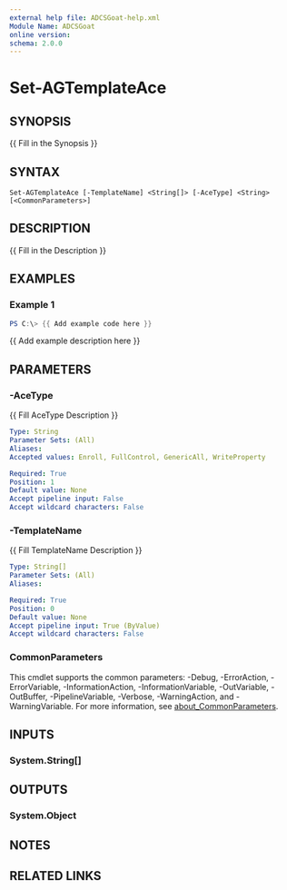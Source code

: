 ```yaml
---
external help file: ADCSGoat-help.xml
Module Name: ADCSGoat
online version:
schema: 2.0.0
---
```


# Set-AGTemplateAce

## SYNOPSIS
{{ Fill in the Synopsis }}

## SYNTAX

```
Set-AGTemplateAce [-TemplateName] <String[]> [-AceType] <String> [<CommonParameters>]
```

## DESCRIPTION
{{ Fill in the Description }}

## EXAMPLES

### Example 1
```powershell
PS C:\> {{ Add example code here }}
```

{{ Add example description here }}

## PARAMETERS

### -AceType
{{ Fill AceType Description }}

```yaml
Type: String
Parameter Sets: (All)
Aliases:
Accepted values: Enroll, FullControl, GenericAll, WriteProperty

Required: True
Position: 1
Default value: None
Accept pipeline input: False
Accept wildcard characters: False
```

### -TemplateName
{{ Fill TemplateName Description }}

```yaml
Type: String[]
Parameter Sets: (All)
Aliases:

Required: True
Position: 0
Default value: None
Accept pipeline input: True (ByValue)
Accept wildcard characters: False
```

### CommonParameters
This cmdlet supports the common parameters: -Debug, -ErrorAction, -ErrorVariable, -InformationAction, -InformationVariable, -OutVariable, -OutBuffer, -PipelineVariable, -Verbose, -WarningAction, and -WarningVariable. For more information, see [about_CommonParameters](http://go.microsoft.com/fwlink/?LinkID=113216).

## INPUTS

### System.String[]

## OUTPUTS

### System.Object
## NOTES

## RELATED LINKS
